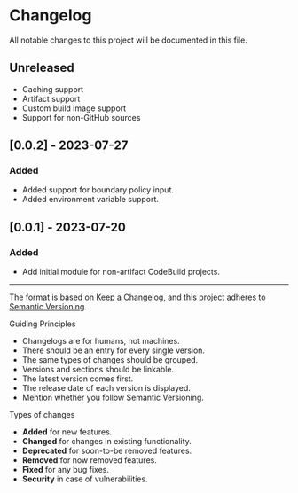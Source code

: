 # Changelog

All notable changes to this project will be documented in this file.

## Unreleased

- Caching support
- Artifact support
- Custom build image support
- Support for non-GitHub sources

## [0.0.2] - 2023-07-27

### Added

- Added support for boundary policy input.
- Added environment variable support.

## [0.0.1] - 2023-07-20

### Added

- Add initial module for non-artifact CodeBuild projects.

---

The format is based on [Keep a Changelog](https://keepachangelog.com/en/1.0.0/),
and this project adheres to [Semantic Versioning](https://semver.org/spec/v2.0.0.html).

Guiding Principles

- Changelogs are for humans, not machines.
- There should be an entry for every single version.
- The same types of changes should be grouped.
- Versions and sections should be linkable.
- The latest version comes first.
- The release date of each version is displayed.
- Mention whether you follow Semantic Versioning.

Types of changes

- **Added** for new features.
- **Changed** for changes in existing functionality.
- **Deprecated** for soon-to-be removed features.
- **Removed** for now removed features.
- **Fixed** for any bug fixes.
- **Security** in case of vulnerabilities.

